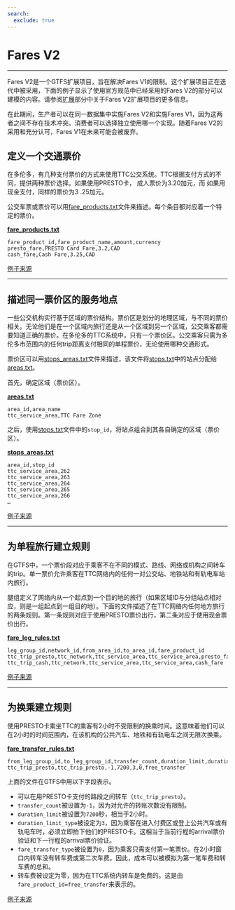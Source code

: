 ```yaml
---
search:
  exclude: true
---
```


# Fares V2

<hr/>

Fares V2是一个GTFS扩展项目，旨在解决Fares V1的限制。这个扩展项目正在迭代中被采用，下面的例子显示了使用官方规范中已经采用的Fares V2的部分可以建模的内容。请参阅[扩展](../../../extensions)部分中关于Fares V2扩展项目的更多信息。

在此期间，生产者可以在同一数据集中实施Fares V2和实施Fares V1，因为这两者之间不存在技术冲突。消费者可以选择独立使用哪一个实现。随着Fares V2的采用和充分认可，Fares V1在未来可能会被废弃。

## 定义一个交通票价

在多伦多，有几种支付票价的方式来使用TTC公交系统。TTC根据支付方式的不同，提供两种票价选择。如果使用PRESTO卡， 成人票价为3.20加元，而 如果用现金支付，同样的票价为3 .25加元。

公交车票或票价可以用[fare_products.txt](../../reference/#fare_productstxt)文件来描述。每个条目都对应着一个特定的票价。

[**fare_products.txt**](../../reference/#fare_productstxt)

    fare_product_id,fare_product_name,amount,currency
    presto_fare,PRESTO Card Fare,3.2,CAD
    cash_fare,Cash Fare,3.25,CAD

[例子来源](https://www.ttc.ca/Fares-and-passes)

<hr/>

## 描述同一票价区的服务地点

一些公交机构实行基于区域的票价结构。票价区是划分的地理区域，与不同的票价相关。无论他们是在一个区域内旅行还是从一个区域到另一个区域，公交乘客都需要知道正确的票价。在多伦多的TTC系统中，只有一个票价区。公交乘客只需为多伦多市范围内的任何trip距离支付相同的单程票价，无论使用哪种交通形式。

票价区可以用[stops_areas.txt](../../reference/#stops_areastxt)文件来描述，该文件将[stops.txt](../../reference/#stopstxt)中的站点分配给[areas.txt](../../reference/#areastxt)。

首先，确定区域（票价区）。

[**areas.txt**](../../reference/#areastxt)

    area_id,area_name
    ttc_service_area,TTC Fare Zone

之后，使用[stops.txt](../../reference/#stopstxt)文件中的`stop_id`，将站点组合到其各自确定的区域（票价区）。

[**stops_areas.txt**](../../reference/#stops_areastxt)

    area_id,stop_id
    ttc_service_area,262
    ttc_service_area,263
    ttc_service_area,264
    ttc_service_area,265
    ttc_service_area,266
    …

[例子来源](http://opendata.toronto.ca/toronto.transit.commission/ttc-routes-and-schedules/OpenData_TTC_Schedules.zip)

<hr/>

## 为单程旅行建立规则

在GTFS中，一个票价段对应于乘客不在不同的模式、路线、网络或机构之间转车的trip。单一票价允许乘客在TTC网络内的任何一对公交站、地铁站和有轨电车站内旅行。

腿组定义了网络内从一个起点到一个目的地的旅行（如果区域ID与分组站点相对应，则是一组起点到一组目的地）。下面的文件描述了在TTC网络内任何地方旅行的两条规则。第一条规则对应于使用PRESTO票价出行，第二条对应于使用现金票价出行。

[**fare_leg_rules.txt**](../../reference/#fare_leg_rulestxt)

    leg_group_id,network_id,from_area_id,to_area_id,fare_product_id
    ttc_trip_presto,ttc_network,ttc_service_area,ttc_service_area,presto_fare
    ttc_trip_cash,ttc_network,ttc_service_area,ttc_service_area,cash_fare

[例子来源](https://www.ttc.ca/Fares-and-passes)

<hr/>

## 为换乘建立规则

使用PRESTO卡乘坐TTC的乘客有2小时不受限制的换乘时间。这意味着他们可以在2小时的时间范围内，在该机构的公共汽车、地铁和有轨电车之间无限次换乘。

[**fare_transfer_rules.txt**](../../reference/#fare_transfer_rulestxt)

    from_leg_group_id,to_leg_group_id,transfer_count,duration_limit,duration_limit_type,fare_transfer_type,fare_product_id
    ttc_trip_presto,ttc_trip_presto,-1,7200,3,0,free_transfer

上面的文件在GTFS中用以下字段表示。

- 可以在用PRESTO卡支付的路段之间转车（`ttc_trip_presto`）。
- `transfer_count`被设置为`-1`，因为对允许的转账次数没有限制。
- `duration_limit`被设置为`7200`秒，相当于2小时。
- `duration_limit_type`被设定为`3`，因为乘客在进入付费区或登上公共汽车或有轨电车时，必须立即拍下他们的PRESTO卡。这相当于当前行程的arrival票价验证和下一行程的arrival票价验证。
- `fare_transfer_type`被设置为`0`，因为乘客只需支付第一笔票价。在2小时窗口内转车没有转车费或第二次车费。因此，成本可以被模拟为第一笔车费和转车费的总和。
- 转车费被设定为零，因为在TTC系统内转车是免费的。这是由`fare_product_id=free_transfer`来表示的。

[例子来源](https://www.ttc.ca/Fares-and-passes/PRESTO-on-the-TTC/Two-hour-transfer)
